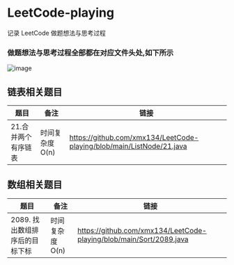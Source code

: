 # LeetCode-playing
记录 LeetCode 做题想法与思考过程
### 做题想法与思考过程全部都在对应文件头处,如下所示
![image](https://user-images.githubusercontent.com/33774589/143734514-adfea7e4-8bb7-47bd-a855-9d433917d34d.png)

## 链表相关题目
| 题目 | 备注 | 链接 |
| ---- | ---- | ---- |
| 21.合并两个有序链表 | 时间复杂度O(n) | https://github.com/xmx134/LeetCode-playing/blob/main/ListNode/21.java |

## 数组相关题目
| 题目 | 备注 | 链接 |
| ---- | ---- | ---- |
| 2089. 找出数组排序后的目标下标 | 时间复杂度O(n) | https://github.com/xmx134/LeetCode-playing/blob/main/Sort/2089.java |
